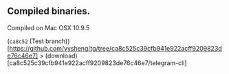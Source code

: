 Compiled binaries.
----
Compiled on Mac OSX 10.9.5 

(`ca8c52` (Test branch))[https://github.com/vysheng/tg/tree/ca8c525c39cfb941e922acff9209823de76c46e7] > (download)[ca8c525c39cfb941e922acff9209823de76c46e7/telegram-cli]
